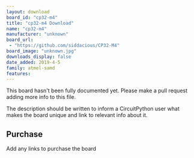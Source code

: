 ```yaml
---
layout: download
board_id: "cp32-m4"
title: "cp32-m4 Download"
name: "cp32-m4"
manufacturer: "unknown"
board_url:
 - "https://github.com/siddacious/CP32-M4"
board_image: "unknown.jpg"
downloads_display: false
date_added: 2019-4-5
family: atmel-samd
features:
---
```


This board hasn't been fully documented yet. Please make a pull request adding more info to this file.

The description should be written to inform a CircuitPython user what makes the board unique and link to relevant info about it.

## Purchase
Add any links to purchase the board
